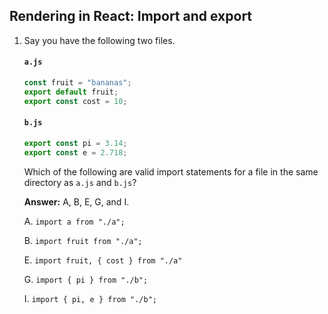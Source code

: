 ## Rendering in React: Import and export

1.  Say you have the following two files.

    #### `a.js`
    ```js
    const fruit = "bananas";
    export default fruit;
    export const cost = 10;
    ```
    #### `b.js`
    ```js
    export const pi = 3.14;
    export const e = 2.718;
    ```

    Which of the following are valid import statements for a file in the same directory as `a.js` and `b.js`?


    **Answer:** A, B, E, G, and I.

    A. `import a from "./a";`

    B. `import fruit from "./a";`

    E. `import fruit, { cost } from "./a"`

    G. `import { pi } from "./b";`

    I. `import { pi, e } from "./b";`
